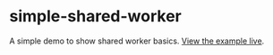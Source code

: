 # simple-shared-worker

A simple demo to show shared worker basics. [View the example live](http://mdn.github.io/simple-shared-worker/).
